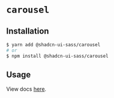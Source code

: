 # `carousel`

## Installation

```sh
$ yarn add @shadcn-ui-sass/carousel
# or
$ npm install @shadcn-ui-sass/carousel
```

## Usage

View docs [here](https://shadcn-ui-sass.com/docs/components/carousel).
